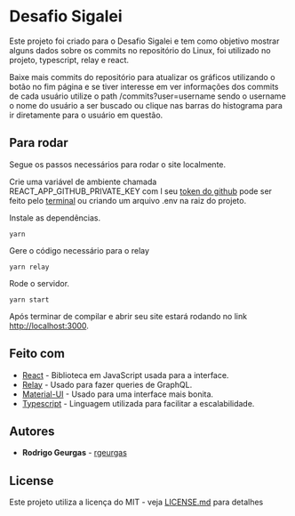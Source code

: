 # Desafio Sigalei

Este projeto foi criado para o Desafio Sigalei e tem como objetivo mostrar alguns dados sobre os commits no repositório
do Linux, foi utilizado no projeto, typescript, relay e react.

Baixe mais commits do repositório para atualizar os gráficos utilizando o botão no fim página e se tiver interesse
em ver informações dos commits de cada usuário utilize o path /commits?user=username sendo o username o nome do usuário
a ser buscado ou clique nas barras do histograma para ir diretamente para o usuário em questão.

## Para rodar

Segue os passos necessários para rodar o site localmente.

Crie uma variável de ambiente chamada REACT_APP_GITHUB_PRIVATE_KEY com l seu [token do github](https://docs.github.com/en/github/authenticating-to-github/creating-a-personal-access-token) pode ser feito pelo [terminal](https://www.schrodinger.com/kb/1842) ou criando um arquivo .env na raiz do projeto.

Instale as dependências.

```
yarn
```

Gere o código necessário para o relay

```
yarn relay
```

Rode o servidor.

```
yarn start
```

Após terminar de compilar e abrir seu site estará rodando no link [http://localhost:3000](http://localhost:3000).

## Feito com

- [React](https://reactjs.org/) - Biblioteca em JavaScript usada para a interface.
- [Relay](https://relay.dev/) - Usado para fazer queries de GraphQL.
- [Material-UI](https://material-ui.com/) - Usado para uma interface mais bonita.
- [Typescript](https://www.typescriptlang.org/) - Linguagem utilizada para facilitar a escalabilidade.

## Autores

- **Rodrigo Geurgas** - [rgeurgas](https://github.com/rgeurgas)

## License

Este projeto utiliza a licença do MIT - veja [LICENSE.md](LICENSE.md) para detalhes
